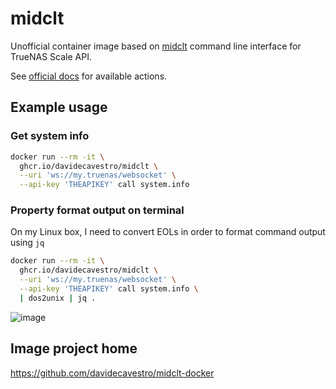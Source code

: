 # midclt

Unofficial container image based on [midclt](https://github.com/truenas/api_client/) command line interface for TrueNAS Scale API.

See [official docs](https://www.truenas.com/docs/api/scale_websocket_api.html#websocket_protocol) for available actions.

## Example usage

### Get system info

```bash
docker run --rm -it \
  ghcr.io/davidecavestro/midclt \
  --uri 'ws://my.truenas/websocket' \
  --api-key 'THEAPIKEY' call system.info 
```

### Property format output on terminal

On my Linux box, I need to convert EOLs in order to format command output using `jq`

```bash
docker run --rm -it \
  ghcr.io/davidecavestro/midclt \
  --uri 'ws://my.truenas/websocket' \
  --api-key 'THEAPIKEY' call system.info \
  | dos2unix | jq .
```
![image](https://github.com/user-attachments/assets/1618ec2c-cf09-48a0-a4f9-20d7f16964e4)


## Image project home

https://github.com/davidecavestro/midclt-docker


